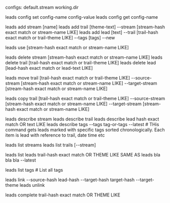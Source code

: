 configs:
default.stream
working.dir

leads config set config-name config-value
leads config get config-name

leads add stream [name]
leads add trail [theme-text] --stream [stream-hash exact match or stream-name LIKE]
leads add lead [text] --trail [trail-hash exact match or trail-theme LIKE] --tags [tags] --new


leads use [stream-hash exact match or stream-name LIKE]

leads delete stream [stream-hash exact match or stream-name LIKE]
leads delete trail [trail-hash exact match or trail-theme LIKE]
leads delete lead [lead-hash exact match or lead-text LIKE]

leads move trail [trail-hash exact match or trail-theme LIKE] --source-stream [stream-hash exact match or stream-name LIKE] --target-stream [stream-hash exact match or stream-name LIKE]

leads copy trail [trail-hash exact match or trail-theme LIKE] --source-stream [stream-hash exact match or stream-name LIKE] --target-stream [stream-hash exact match or stream-name LIKE]

leads describe stream
leads describe trail
leads describe lead hash exact match OR text LIKE
leads describe tags --tags tag-or-tags --latest # THis command gets leads marked with specific tags sorted chronologically. Each item is lead with reference to trail, date time etc

leads list streams
leads list trails [--stream]

leads list leads trail-hash exact match OR THEME LIKE
SAME AS
leads bla bla bla --latest

leads list tags # List all tags

leads link --source-hash lead-hash --target-hash target-hash --target-theme
leads unlink

leads complete trail-hash exact match OR THEME LIKE